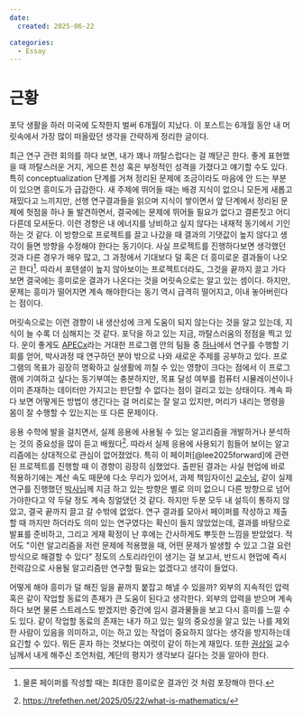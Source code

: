 ```yaml
---
date:
  created: 2025-06-22

categories:
  - Essay
---
```


# 근황

포닥 생활을 하러 미국에 도착한지 벌써 6개월이 지났다. 이 포스트는 6개월 동안 내 머릿속에서 가장 많이 떠올랐던 생각을 간략하게 정리한 글이다.

<!-- more -->

최근 연구 관련 회의를 하다 보면, 내가 꽤나 까탈스럽다는 걸 깨닫곤 한다. 좋게 표현했을 때 까탈스러운 거지, 게으른 천성 혹은 부정적인 성격을 가졌다고 얘기할 수도 있다. 특히 conceptualization 단계를 거쳐 정리된 문제에 조금이라도 마음에 안 드는 부분이 있으면 흥미도가 급감한다. 새 주제에 뛰어들 때는 배경 지식이 없으니 모든게 새롭고 재밌다고 느끼지만, 선행 연구결과들을 읽으며 지식이 쌓이면서 앞 단계에서 정리된 문제에 헛점을 하나 둘 발견하면서, 결국에는 문제에 뛰어들 필요가 없다고 결론짓고 어디 다른데 모셔둔다. 이런 경향은 내 에너지를 낭비하고 싶지 않다는 내재적 동기에서 기인하는 것 같다. 이 방향으로 프로젝트를 끌고 나갔을 때 결과의 기댓값이 높지 않다고 생각이 들면 방향을 수정해야 한다는 동기이다. 사실 프로젝트를 진행하다보면 생각했던 것과 다른 경우가 매우 많고, 그 과정에서 기대보다 덜 혹은 더 흥미로운 결과들이 나오곤 한다[^3]. 따라서 포텐셜이 높지 않아보이는 프로젝트더라도, 그것을 끝까지 끌고 가다 보면 결국에는 흥미로운 결과가 나온다는 것을 머릿속으로는 알고 있는 셈이다. 하지만, 문제는 흥미가 떨어지면 계속 해야한다는 동기 역시 급격히 떨어지고, 이내 놓아버린다는 점이다.

머릿속으로는 이런 경향이 내 생산성에 크게 도움이 되지 않는다는 것을 알고 있는데, 지식이 늘 수록 더 심해지는 것 같다. 포닥을 하고 있는 지금, 까탈스러움의 정점을 찍고 있다. 운이 좋게도 [APECx](https://arpa-h.gov/explore-funding/programs/apecx)라는 거대한 프로그램 안의 팀들 중 [하나](https://biomlsp.com/2024/09/26/texas-am-team-led-by-dr-yoon-receives-an-arpa-h-award-to-spearhead-the-development-of-a-computational-platform-to-design-future-vaccines/)에서 연구를 수행할 기회를 얻어, 박사과정 때 연구하던 분야 밖으로 나와 새로운 주제를 공부하고 있다. 프로그램의 목표가 굉장히 명확하고 실생활에 끼칠 수 있는 영향이 크다는 점에서 이 프로그램에 기여하고 싶다는 동기부여는 충분하지만, 목표 달성 여부를 컴퓨터 시뮬레이션이나 이미 존재하는 데이터만 가지고는 판단할 수 없다는 점이 걸리고 있는 상태이다. 계속 파다 보면 어떻게든 방법이 생긴다는 걸 머리로는 잘 알고 있지만, 머리가 내리는 명령을 몸이 잘 수행할 수 있는지는 또 다른 문제이다.

응용 수학에 발을 걸치면서, 실제 응용에 사용될 수 있는 알고리즘을 개발하거나 분석하는 것의 중요성을 많이 듣고 배웠다[^2]. 따라서 실제 응용에 사용되기 힘들어 보이는 알고리즘에는 상대적으로 관심이 없어졌었다. 특히 이 페이퍼[@lee2025forward]에 관련된 프로젝트를 진행할 때 이 경향이 굉장히 심했었다. 출판된 결과는 사실 현업에 바로 적용하기에는 계산 속도 때문에 다소 무리가 있어서, 과제 책임자이신 [교수님](http://youngjoonhong.com), 같이 실제 연구를 진행했던 [박사님](https://sites.google.com/view/mslee2/)께 지금 하고 있는 방향은 별로 의미 없으니 다른 방향으로 넘어가야한다고 약 두달 정도 계속 칭얼댔던 것 같다. 하지만 두분 모두 내 설득이 통하지 않았고, 결국 끝까지 끌고 갈 수밖에 없었다. 연구 결과를 모아서 페이퍼를 작성하고 제출할 때 까지만 하더라도 의미 있는 연구였다는 확신이 들지 않았었는데, 결과를 바탕으로 발표를 준비하고, 그리고 게재 확정이 난 후에는 간사하게도 뿌듯한 느낌을 받았었다. 적어도 "이런 알고리즘을 저런 문제에 적용했을 때, 어떤 문제가 발생할 수 있고 그걸 요런 방식으로 해결할 수 있다" 정도의 스토리라인이 생기는 걸 보고서, 반드시 현업에 즉시 전력감으로 사용될 알고리즘만 연구할 필요는 없겠다고 생각이 들었다.

어떻게 해야 흥미가 덜 해진 일을 끝까지 붙잡고 해낼 수 있을까? 외부의 지속적인 압력 혹은 같이 작업할 동료의 존재가 큰 도움이 된다고 생각한다. 외부의 압력을 받으며 계속 하다 보면 물론 스트레스도 받겠지만 중간에 임시 결과물들을 보고 다시 흥미를 느낄 수도 있다. 같이 작업할 동료의 존재는 내가 하고 있는 일의 중요성을 알고 있는 나를 제외한 사람이 있음을 의미하고, 이는 하고 있는 작업이 중요하지 않다는 생각을 방지하는데 요긴할 수 있다. 뭐든 혼자 하는 것보다는 여럿이 같이 하는게 재밌다. 또한 [권상일](https://scholar.google.com/citations?user=pixnAzsAAAAJ) 교수님께서 내게 해주신 조언처럼, 계단의 평지가 생각보다 길다는 것을 알아야 한다.

[^3]: 물론 페이퍼를 작성할 때는 최대한 흥미로운 결과인 것 처럼 포장해야 한다.
[^2]: https://trefethen.net/2025/05/22/what-is-mathematics/